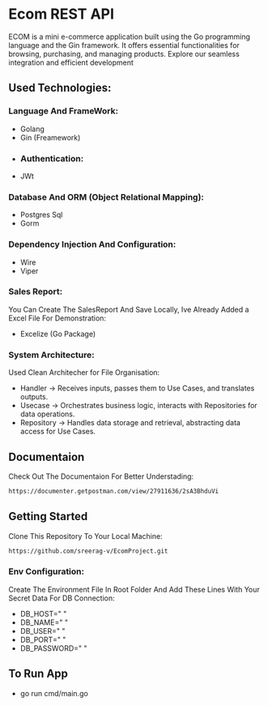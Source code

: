 
# Ecom REST API
ECOM is a mini e-commerce application built using the Go programming language and the Gin framework. It offers essential functionalities for browsing, purchasing, and managing products. Explore our seamless integration and efficient development
## Used Technologies:

### Language And FrameWork:
-   Golang
-   Gin (Freamework)
- 
  ### Authentication:
-   JWt
  
### Database And ORM (Object Relational Mapping):
-   Postgres Sql
-   Gorm
  
### Dependency Injection And Configuration:
-   Wire
-   Viper
  
### Sales Report:
You Can Create The SalesReport And Save Locally, Ive Already Added a Excel File For Demonstration:
-   Excelize (Go Package)
  
### System Architecture:
Used Clean Architecher for File Organisation:
- Handler    -> Receives inputs, passes them to Use Cases, and translates outputs.
- Usecase    -> Orchestrates business logic, interacts with Repositories for data operations.
- Repository -> Handles data storage and retrieval, abstracting data access for Use Cases.

## Documentaion
Check Out The Documentaion For Better Understading:
```bash
https://documenter.getpostman.com/view/27911636/2sA3BhduVi
```
## Getting Started
Clone This Repository To Your Local Machine:
```bash
https://github.com/sreerag-v/EcomProject.git
```
### Env Configuration:
Create The Environment File In Root Folder And Add These Lines With Your Secret Data For DB Connection:
-   DB_HOST=" "
-   DB_NAME=" "
-   DB_USER=" "
-   DB_PORT=" "
-   DB_PASSWORD=" "
## To Run App 
- go run cmd/main.go
